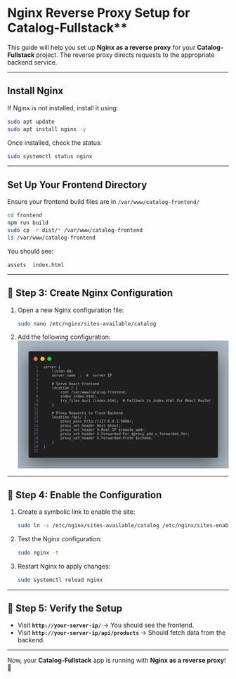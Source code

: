 # Nginx Reverse Proxy Setup for Catalog-Fullstack**  

This guide will help you set up **Nginx as a reverse proxy** for your **Catalog-Fullstack** project. The reverse proxy directs requests to the appropriate backend service.  

---

## Install Nginx

If Nginx is not installed, install it using:  
```sh
sudo apt update
sudo apt install nginx -y
```
Once installed, check the status:  
```sh
sudo systemctl status nginx
```

---

## Set Up Your Frontend Directory
Ensure your frontend build files are in `/var/www/catalog-frontend/`

```sh
cd frontend
npm run build
sudo cp -r dist/* /var/www/catalog-frontend  
ls /var/www/catalog-frontend
```

You should see:  
```
assets  index.html
```

---

## **📌 Step 3: Create Nginx Configuration**  

1. Open a new Nginx configuration file:  
   ```sh
   sudo nano /etc/nginx/sites-available/catalog
   ```

2. Add the following configuration:  
   ![Configure catalog](../assets/configure.png) 

---

## **📌 Step 4: Enable the Configuration**  

1. Create a symbolic link to enable the site:  

   ```sh
   sudo ln -s /etc/nginx/sites-available/catalog /etc/nginx/sites-enabled/
   ```

2. Test the Nginx configuration:  

   ```sh
   sudo nginx -t
   ```

3. Restart Nginx to apply changes: 
 
   ```sh
   sudo systemctl reload nginx
   ```

---

## **📌 Step 5: Verify the Setup**  

- Visit **`http://your-server-ip/`** → You should see the frontend.  
- Visit **`http://your-server-ip/api/products`** → Should fetch data from the backend.  

---

Now, your **Catalog-Fullstack** app is running with **Nginx as a reverse proxy**! 🚀
